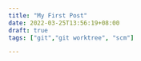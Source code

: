 ```yaml
---
title: "My First Post"
date: 2022-03-25T13:56:19+08:00
draft: true
tags: ["git","git worktree", "scm"]

---
```



